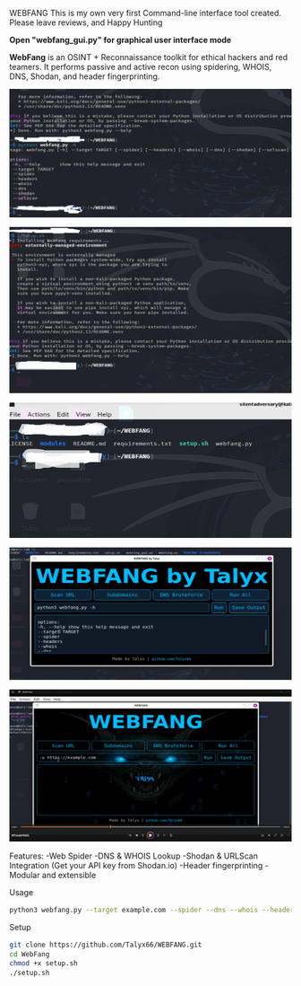 WEBFANG
This is my own very first Command-line interface tool created. Please leave reviews, and Happy Hunting

**Open "webfang_gui.py" for graphical user interface mode**
  
**WebFang** is an OSINT + Reconnaissance toolkit for ethical hackers and red teamers.
It performs passive and active recon using spidering, WHOIS, DNS, Shodan, and header fingerprinting.

![screenshot 1](WEBFANG%20Screenshots/WEBFANG1.png)

![screenshot 2](WEBFANG%20Screenshots/WEBFANG2.png)

![screenshot 3](WEBFANG%20Screenshots/WEBFANG3.png)

![screenshot 4](WEBFANG%20Screenshots/webfang11.png)

![screenshot 5](WEBFANG%20Screenshots/Screenshot4.png)

Features:
-Web Spider
-DNS & WHOIS Lookup
-Shodan & URLScan Integration  (Get your API key from Shodan.io)
-Header fingerprinting
-Modular and extensible

Usage
```bash
python3 webfang.py --target example.com --spider --dns --whois --headers --shodan
```

Setup
```bash
git clone https://github.com/Talyx66/WEBFANG.git
cd WebFang
chmod +x setup.sh
./setup.sh
```
